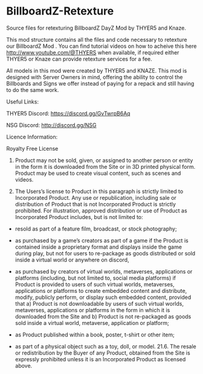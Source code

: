 # BillboardZ-Retexture
Source files for retexturing BillboardZ DayZ Mod by THYER5 and Knaze.

This mod structure contains all the files and code necessary to retexture our BillboardZ Mod <LINK>.  You can find tutorial videos on how to acheive this here http://www.youtube.com/@THYERS when available, if required either THYER5 or Knaze can provide retexture services for a fee.

All models in this mod were created by THYER5 and KNAZE.  This mod is designed with Server Owners in mind, offering the ability to control the Billboards and Signs we offer instead of paying for a repack and still having to do the same work.

Useful Links:

THYER5 Discord: https://discord.gg/GvTwrpB6Aq

NSG Discord: http://discord.gg/NSG


Licence Information:

Royalty Free License

1. Product may not be sold, given, or assigned to another person or entity in the form it is downloaded from the Site or in 3D printed physical form. Product may be used to create visual content, such as scenes and videos.

2. The Users’s license to Product in this paragraph is strictly limited to Incorporated Product. Any use or republication, including sale or distribution of Product that is not Incorporated Product is strictly prohibited. 
For illustration, approved distribution or use of Product as Incorporated Product includes, but is not limited to:

- resold as part of a feature film, broadcast, or stock photography;

- as purchased by a game’s creators as part of a game if the Product is contained inside a proprietary format and displays inside the game during play, 
but not for users to re-package as goods distributed or sold inside a virtual world or anywhere on discord,

- as purchased by creators of virtual worlds, metaverses, applications or platforms (including, but not limited to, social media platforms) if Product is provided to users of such virtual worlds, 
metaverses, applications or platforms to create embedded content and distribute, modify, publicly perform, or display such embedded content, provided that a) Product is not downloadable by users of such virtual worlds, 
metaverses, applications or platforms in the form in which it is downloaded from the Site and b) Product is not re-packaged as goods sold inside a virtual world, metaverse, application or platform;

- as Product published within a book, poster, t-shirt or other item;

- as part of a physical object such as a toy, doll, or model.
21.6. The resale or redistribution by the Buyer of any Product, obtained from the Site is expressly prohibited unless it is an Incorporated Product as licensed above.
